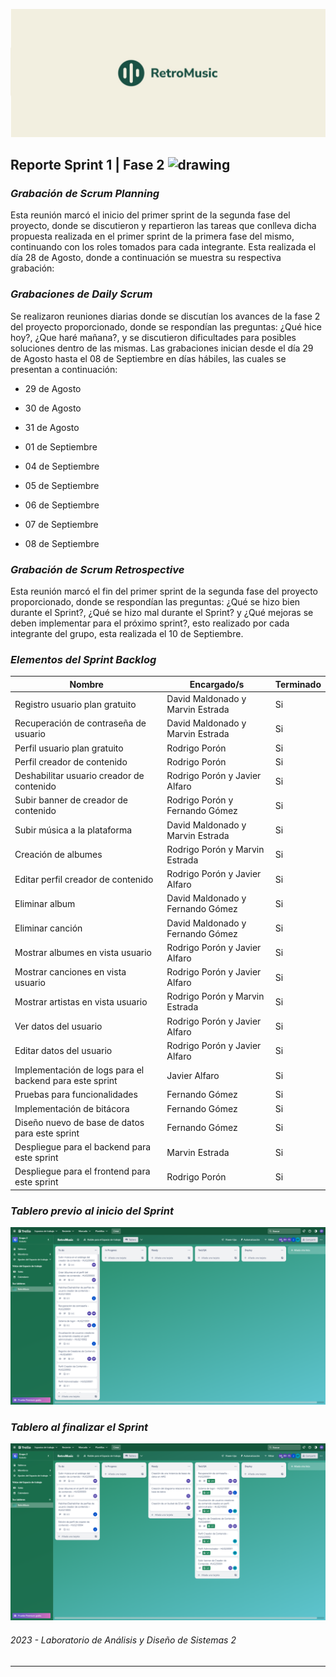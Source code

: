![Net Image](banner.jpg "Banner | RetroMusic")

## Reporte Sprint 1 | Fase 2 <img src="https://media.tenor.com/dHk-LfzHrtwAAAAi/linux-computer.gif" alt="drawing" width="30"/>

### _Grabación de Scrum Planning_
Esta reunión marcó el inicio del primer sprint de la segunda fase del proyecto, donde se discutieron y repartieron las tareas que conlleva dicha propuesta realizada en el primer sprint de la primera fase del mismo, continuando con los roles tomados para cada integrante. Esta realizada el día 28 de Agosto, donde a continuación se muestra su respectiva grabación:


### _Grabaciones de Daily Scrum_
Se realizaron reuniones diarias donde se discutían los avances de la fase 2 del proyecto proporcionado, donde se respondían las preguntas: ¿Qué hice hoy?, ¿Que haré mañana?, y se discutieron dificultades para posibles soluciones dentro de las mismas. Las grabaciones inician desde el día 29 de Agosto hasta el 08 de Septiembre en días hábiles, las cuales se presentan a continuación:

- 29 de Agosto


- 30 de Agosto


- 31 de Agosto


- 01 de Septiembre


- 04 de Septiembre


- 05 de Septiembre


- 06 de Septiembre


- 07 de Septiembre


- 08 de Septiembre


### _Grabación de Scrum Retrospective_
Esta reunión marcó el fin del primer sprint de la segunda fase del proyecto proporcionado, donde se respondían las preguntas: ¿Qué se hizo bien durante el Sprint?, ¿Qué se hizo mal durante el Sprint? y ¿Qué mejoras se deben implementar para el próximo sprint?, esto realizado por cada integrante del grupo, esta realizada el 10 de Septiembre.


### _Elementos del Sprint Backlog_

| Nombre | Encargado/s  | Terminado |
| ----- | ----- | ----- | 
| Registro usuario plan gratuito | David Maldonado y Marvin Estrada | Si |
| Recuperación de contraseña de usuario | David Maldonado y Marvin Estrada | Si |
| Perfil usuario plan gratuito | Rodrigo Porón | Si |
| Perfil creador de contenido | Rodrigo Porón | Si |
| Deshabilitar usuario creador de contenido | Rodrigo Porón y Javier Alfaro | Si | 
| Subir banner de creador de contenido | Rodrigo Porón y Fernando Gómez | Si |
| Subir música a la plataforma | David Maldonado y Marvin Estrada | Si |
| Creación de albumes | Rodrigo Porón y Marvin Estrada | Si |
| Editar perfil creador de contenido | Rodrigo Porón y Javier Alfaro | Si |
| Eliminar album | David Maldonado y Fernando Gómez | Si |
| Eliminar canción | David Maldonado y Fernando Gómez | Si |
| Mostrar albumes en vista usuario | Rodrigo Porón y Javier Alfaro | Si | 
| Mostrar canciones en vista usuario | Rodrigo Porón y Javier Alfaro | Si | 
| Mostrar artistas en vista usuario | Rodrigo Porón y Marvin Estrada | Si | 
| Ver datos del usuario | Rodrigo Porón y Javier Alfaro | Si | 
| Editar datos del usuario | Rodrigo Porón y Javier Alfaro | Si | 
| Implementación de logs para el backend para este sprint | Javier Alfaro | Si |
| Pruebas para funcionalidades | Fernando Gómez | Si |
| Implementación de bitácora | Fernando Gómez | Si |
| Diseño nuevo de base de datos para este sprint | Fernando Gómez | Si |
| Despliegue para el backend para este sprint | Marvin Estrada | Si |
| Despliegue para el frontend para este sprint | Rodrigo Porón | Si |

### _Tablero previo al inicio del Sprint_
![Before](beforeTable.png)

### _Tablero al finalizar el Sprint_
![After](afterTable.png)

###### _2023 - Laboratorio de Análisis y Diseño de Sistemas 2_
---